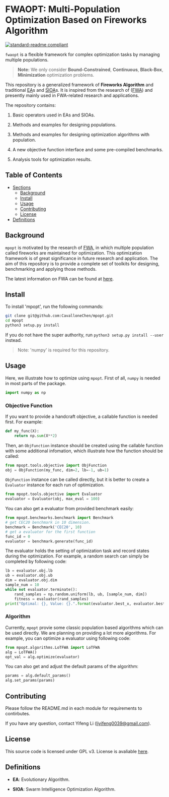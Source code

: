 # FWAOPT: Multi-Population Optimization Based on Fireworks Algorithm

[![standard-readme compliant](https://img.shields.io/badge/readme%20style-standard-brightgreen.svg?style=flat-square)](https://github.com/RichardLitt/standard-readme)

`fwaopt` is a flexible framework for complex optimization tasks by managing multiple populations.

> **Note:** We only consider **Bound-Constrained**, **Continuous**, **Black-Box**, **Minimization** optimization problems.

This repository is a generalized framework of **Fireworks Algorithm** and traditional [EA](#definitions)s and [SIOA](#definitions)s. It is inspired from the research of ([FWA](https://www.cil.pku.edu.cn/fwa/index.htm)) and presently mainly used in FWA-related research and applications.

The repository contains:

1. Basic operators used in EAs and SIOAs.

2. Methods and examples for designing populations.

3. Methods and examples for designing optimization algorithms with population.

4. A new objective function interface and some pre-compiled benchmarks.

5. Analysis tools for optimization results.

## Table of Contents

- [Sections](#sections)
  - [Background](#background)
  - [Install](#install)
  - [Usage](#usage)
  - [Contributing](#contributing)
  - [License](#license)
- [Definitions](#definitions)

## Background

`mpopt` is motivated by the research of [FWA](https://link.springer.com/content/pdf/10.1007/978-3-642-13495-1_44.pdf), in which multiple population called fireworks are maintained for optimization. This optimization framework is of great significance in future research and application. The aim of this repository is to provide a complete set of toolkits for designing, benchmarking and applying those methods.

The latest information on FWA can be found at [here](https://www.cil.pku.edu.cn/fwa/index.htm).

## Install

To install 'mpopt', run the following commands:

```sh
git clone git@github.com:CavalloneChen/mpopt.git
cd mpopt
python3 setup.py install
```

If you do not have the super authority, run `python3 setup.py install --user` instead.

> Note: 'numpy' is required for this repository.

## Usage

Here, we illustrate how to optimize using `mpopt`. First of all, `numpy` is needed in most parts of the package.

```python
import numpy as np
```

### Objective Function

If you want to provide a handcraft objective, a callable function is needed first. For example:

```python
def my_func(X):
    return np.sum(X**2)
```

Then, an `ObjFunction` instance should be created using the callable function with some additional infomation, which illustrate how the function should be called:

```python
from mpopt.tools.objective import ObjFunction
obj = ObjFunction(my_func, dim=2, lb=-1, ub=1)
```

`ObjFunction` instance can be called directly, but it is better to create a `Evaluator` instance for each run of optimization. 

```python
from mpopt.tools.objective import Evaluator
evaluator = Evaluator(obj, max_eval = 100)
```

You can also get a evaluator from provided benchmark easily:

```python
from mpopt.benchmarks.benchmark import Benchmark
# get CEC20 benchmark in 10 dimension.
benchmark = Benchmark('CEC20', 10)
# get a evaluator for the first function
func_id = 0
evaluator = benchmark.generate(func_id)
```

The evaluator holds the setting of optimization task and record states during the optimization. For example, a random search can simply be completed by following code:

```python
lb = evaluator.obj.lb
ub = evaluator.obj.ub
dim = evaluator.obj.dim
sample_num = 10
while not evaluator.terminate():
    rand_samples = np.random.uniform(lb, ub, [sample_num, dim])
    fitness = evaluator(rand_samples)
print("Optimal: {}, Value: {}.".format(evaluator.best_x, evaluator.best_y))
```

### Algorithm

Currently, `mpopt` provie some classic population based algorithms which can be used directly. We are planning on providing a lot more algorithms. For example, you can optimize a evaluator using following code:

```python
from mpopt.algorithms.LoTFWA import LoTFWA
alg = LoTFWA()
opt_val = alg.optimize(evaluator)
```

You can also get and adjust the default params of the algorithm:

```python
params = alg.default_params()
alg.set_params(params)
```

## Contributing

Please follow the README.md in each module for requirements to contirbutes.

If you have any question, contact Yifeng Li (liyifeng0039@gmail.com).

## License
This source code is licensed under GPL v3. License is avaliable [here](https://github.com/CavalloneChen/mpopt/blob/master/LICENSE).

## Definitions

- **EA**: Evolutionary Algorithm.

- **SIOA**: Swarm Intelligence Optimization Algorithm.
